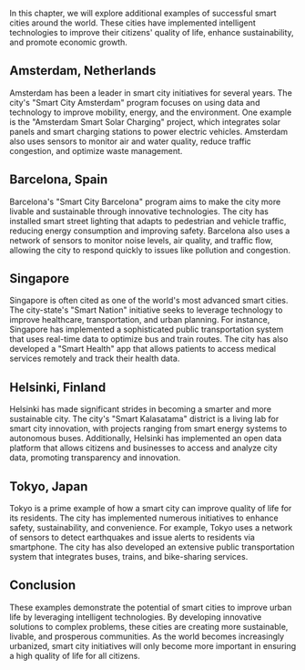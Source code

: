 

In this chapter, we will explore additional examples of successful smart cities around the world. These cities have implemented intelligent technologies to improve their citizens' quality of life, enhance sustainability, and promote economic growth.

Amsterdam, Netherlands
----------------------

Amsterdam has been a leader in smart city initiatives for several years. The city's "Smart City Amsterdam" program focuses on using data and technology to improve mobility, energy, and the environment. One example is the "Amsterdam Smart Solar Charging" project, which integrates solar panels and smart charging stations to power electric vehicles. Amsterdam also uses sensors to monitor air and water quality, reduce traffic congestion, and optimize waste management.

Barcelona, Spain
----------------

Barcelona's "Smart City Barcelona" program aims to make the city more livable and sustainable through innovative technologies. The city has installed smart street lighting that adapts to pedestrian and vehicle traffic, reducing energy consumption and improving safety. Barcelona also uses a network of sensors to monitor noise levels, air quality, and traffic flow, allowing the city to respond quickly to issues like pollution and congestion.

Singapore
---------

Singapore is often cited as one of the world's most advanced smart cities. The city-state's "Smart Nation" initiative seeks to leverage technology to improve healthcare, transportation, and urban planning. For instance, Singapore has implemented a sophisticated public transportation system that uses real-time data to optimize bus and train routes. The city has also developed a "Smart Health" app that allows patients to access medical services remotely and track their health data.

Helsinki, Finland
-----------------

Helsinki has made significant strides in becoming a smarter and more sustainable city. The city's "Smart Kalasatama" district is a living lab for smart city innovation, with projects ranging from smart energy systems to autonomous buses. Additionally, Helsinki has implemented an open data platform that allows citizens and businesses to access and analyze city data, promoting transparency and innovation.

Tokyo, Japan
------------

Tokyo is a prime example of how a smart city can improve quality of life for its residents. The city has implemented numerous initiatives to enhance safety, sustainability, and convenience. For example, Tokyo uses a network of sensors to detect earthquakes and issue alerts to residents via smartphone. The city has also developed an extensive public transportation system that integrates buses, trains, and bike-sharing services.

Conclusion
----------

These examples demonstrate the potential of smart cities to improve urban life by leveraging intelligent technologies. By developing innovative solutions to complex problems, these cities are creating more sustainable, livable, and prosperous communities. As the world becomes increasingly urbanized, smart city initiatives will only become more important in ensuring a high quality of life for all citizens.
